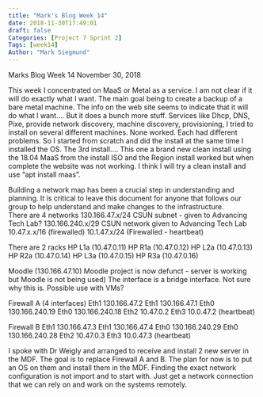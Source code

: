 ```yaml
---
title: "Mark's Blog Week 14"
date: 2018-11-30T17:49:01
draft: false
Categories: [Project 7 Sprint 2]
Tags: [week14]
Author: "Mark Siegmund"
---
```


Marks Blog Week 14								November 30, 2018

This week I concentrated on MaaS or Metal as a service.  I am not clear if it will do exactly what I want.  The main goal being to create a backup of a bare metal machine.  The info on the web site seems to indicate that it will do what I want…. But it does a bunch more stuff.  Services like Dhcp, DNS, Pixe, provide network discovery, machine discovery, provisioning,   I tried to install on several different machines.  None worked.  Each had different problems.  So I started from scratch and did the install at the same time I installed the OS.  The 3rd install…. This one a brand new clean install using the 18.04 MaaS from the install ISO and the Region install worked but when complete the website was not working.  I think I will try a clean install and use “apt install maas”.

Building a network map has been a crucial step in understanding and planning.  It is critical to leave this document for anyone that follows our group to help understand and make changes to the infrastructure.  
There are 4 networks
130.166.47.x/24     CSUN subnet - given to Advancing Tech Lab?
130.166.240.x/29    CSUN network given to Advancing Tech Lab
10.47.x.x/16       (firewalled)
10.1.47.x/24       (Firewalled - heartbeat)

There are 2 racks
HP L1a  (10.47.0.11)             HP R1a   (10.47.0.12)
HP L2a  (10.47.0.13)             HP R2a   (10.47.0.14)
HP L3a  (10.47.0.15)             HP R3a   (10.47.0.16)

Moodle (130.166.47.10)  Moodle project is now defunct - server is working but Moodle is not being used)  The interface is a bridge interface.  Not sure why this is.  Possible use with VMs?


Firewall A (4 interfaces)
Eth1  130.166.47.2
Eth1  130.166.47.1
Eth0  130.166.240.19
Eth0   130.166.240.18
Eth2    10.47.0.2
Eth3   10.0.47.2 (heartbeat)



Firewall B
Eth1  130.166.47.3
Eth1  130.166.47.4
Eth0  130.166.240.29
Eth0   130.166.240.28
Eth2    10.47.0.3
Eth3   10.0.47.3 (heartbeat)


I spoke with Dr Weigly and arranged to receive and install 2 new server in the MDF.  The goal is to replace Firewall A and B.   The plan for now is to put an OS on them and  install them in the MDF.  Finding the exact network configuration is not import and to start with.  Just get a network connection that we can rely on and work on the systems remotely. 

